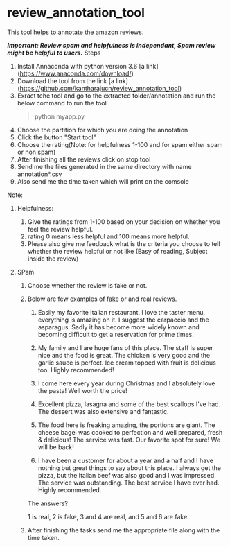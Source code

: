# review_annotation_tool
This tool helps to annotate the amazon reviews.

***Important: Review spam and helpfulness is independant, Spam review might be helpful to users.***
Steps
1. Install Annaconda with python version 3.6 [a link] (https://www.anaconda.com/download/)
2. Download the tool from the link [a link] (https://github.com/kantharajucn/review_annotation_tool)
2. Exract tehe tool and go to the extracted folder/annotation and run the below command to run the tool
   >python myapp.py
3. Choose the partition for which you are doing the annotation
4. Click the button "Start tool"
5. Choose the rating(Note: for helpfulness 1-100 and for spam either spam or non spam)
6. After finishing all the reviews click on stop tool
7. Send me the files generated in the same directory with name annotation*.csv
8. Also send me the time taken which will print on the comsole

Note:
1. Helpfulness:

   1. Give the ratings from 1-100 based on your decision on whether you feel the review helpful.
   2. rating 0 means less helpful and 100 means more helpful.
   3. Please also give me feedback what is the criteria you choose to tell whether the review helpful or not like (Easy of reading, Subject inside the review)

2. SPam
   1. Choose whether the review is fake or not.
   2. Below are few examples of fake or and real reviews.


      1. Easily my favorite Italian restaurant. I love the taster menu, everything is amazing on it. I suggest the carpaccio and the asparagus. Sadly it has become more widely known and becoming
         difficult to get a reservation for prime times.

      2. My family and I are huge fans of this place. The staff is super nice and the food is great. The chicken is very good and the garlic sauce is perfect. Ice cream topped with fruit is delicious
        too. Highly recommended!

      3. I come here every year during Christmas and I absolutely love the pasta! Well worth the price!

      4. Excellent pizza, lasagna and some of the best scallops I've had. The dessert was also extensive and fantastic.

      5. The food here is freaking amazing, the portions are giant. The cheese bagel was cooked to perfection and well prepared, fresh & delicious! The service was fast. Our favorite spot for sure! We
      will be back!

      6. I have been a customer for about a year and a half and I have nothing but great things to say about this place. I always get the pizza, but the Italian beef was also good and I was impressed.
      The service was outstanding. The best service I have ever had. Highly recommended.

      The answers?

      1 is real, 2 is fake, 3 and 4 are real, and 5 and 6 are fake.
   3. After finishing the tasks send me the appropriate file along with the time taken.
